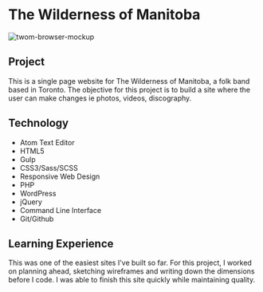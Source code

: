 The Wilderness of Manitoba
======
![twom-browser-mockup](https://cloud.githubusercontent.com/assets/20465505/23730535/c32583ee-041c-11e7-9601-f8a5cebf9c61.jpg)

## Project
This is a single page website for The Wilderness of Manitoba, a folk band based in Toronto. The objective for this project is to build a site where the user can make changes ie photos, videos, discography.

## Technology
* Atom Text Editor
* HTML5
* Gulp
* CSS3/Sass/SCSS
* Responsive Web Design
* PHP
* WordPress
* jQuery
* Command Line Interface
* Git/Github

## Learning Experience
This was one of the easiest sites I've built so far. For this project, I worked on planning ahead, sketching wireframes and writing down the dimensions before I code. I was able to finish this site quickly while maintaining quality.
